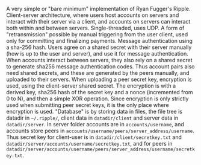 A very simple or "bare minimum" implementation of Ryan Fugger's Ripple. Client-server architecture, where users host accounts on servers and interact with their server via a client, and accounts on servers can interact both within and between servers. Single-threaded, uses UDP. A form of "retransmission" possible by manual triggering from the user client, used only for committing and finalizing payments. Message authentication using a sha-256 hash. Users agree on a shared secret with their server manually (how is up to the user and server), and use it for message authentication. When accounts interact between servers, they also rely on a shared secret to generate sha256 message authentication codes. Thus account pairs also need shared secrets, and these are generated by the peers manually, and uploaded to their servers. When uploading a peer secret key, encryption is used, using the client-server shared secret. The encryption is with a derived key, sha256 hash of the secret key and a nonce (incremented from 0 to N), and then a simple XOR operation. Since encryption is only strictly used when submitting peer secret keys, it is the only place where encryption is used. "Database" is by storing data in files, the file tree is datadir in `~/.ripple/`, client data in `datadir/client` and server data in `datadir/server`. In server folder accounts are in `accounts/username`, and accounts store peers in `accounts/username/peers/server_address/username`. Thus secret key for client-user is in `datadir/client/secretkey.txt` and `datadir/server/accounts/username/secretkey.txt`, and for peers in `datadir/server/accounts/username/peers/server_address/username/secretkey.txt`.
